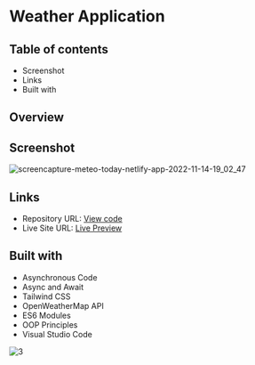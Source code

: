 # Weather Application



## Table of contents
- Screenshot
- Links
- Built with

## Overview
## Screenshot
![screencapture-meteo-today-netlify-app-2022-11-14-19_02_47](https://user-images.githubusercontent.com/107273888/201733307-ad746725-fe04-4b1d-b485-a653128090ad.png)


## Links 
- Repository URL: [View code](https://github.com/devemit/Weather-app-JS)
- Live Site URL: [Live Preview](https://meteo-today.netlify.app/)

## Built with
- Asynchronous Code
- Async and Await
- Tailwind CSS
- OpenWeatherMap API
- ES6 Modules
- OOP Principles
- Visual Studio Code




![3](https://user-images.githubusercontent.com/107273888/218155308-15667bbc-c2b6-40b5-bd17-45244c99100c.png)

